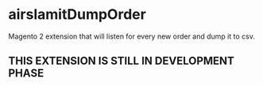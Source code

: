 # airslamitDumpOrder
Magento 2 extension that will listen for every new order and dump it to csv.

## THIS EXTENSION IS STILL IN DEVELOPMENT PHASE
